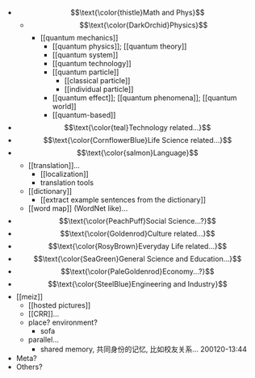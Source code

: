 - $$\text{\color{thistle}Math and Phys}$$
    - $$\text{\color{DarkOrchid}Physics}$$
        - [[quantum mechanics]]
            - [[quantum physics]]; [[quantum theory]]
            - [[quantum system]]
            - [[quantum technology]]
            - [[quantum particle]]
                - [[classical particle]]
                - [[individual particle]]
            - [[quantum effect]]; [[quantum phenomena]]; [[quantum world]]
            - [[quantum-based]]
- $$\text{\color{teal}Technology related...}$$
- $$\text{\color{CornflowerBlue}Life Science related...}$$
- $$\text{\color{salmon}Language}$$
    - [[translation]]...
        - [[localization]]
        - translation tools
    - [[dictionary]]
        - [[extract example sentences from the dictionary]]
    - [[word map]] (WordNet like)...
- $$\text{\color{PeachPuff}Social Science...?}$$
- $$\text{\color{Goldenrod}Culture related...}$$
- $$\text{\color{RosyBrown}Everyday Life related...}$$
- $$\text{\color{SeaGreen}General Science and Education...}$$
- $$\text{\color{PaleGoldenrod}Economy...?}$$
- $$\text{\color{SteelBlue}Engineering and Industry}$$
- [[meiz]]
    - [[hosted pictures]]
    - [[CRR]]...
    - place? environment?
        - sofa
    - parallel...
        - shared memory, 共同身份的记忆, 比如校友关系...
200120-13:44
- Meta?
- Others?
